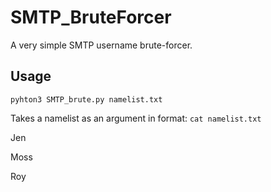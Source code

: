 # SMTP_BruteForcer

A very simple SMTP username brute-forcer. 

## Usage

`pyhton3 SMTP_brute.py namelist.txt`

Takes a namelist as an argument in format:
`cat namelist.txt`

Jen

Moss

Roy


